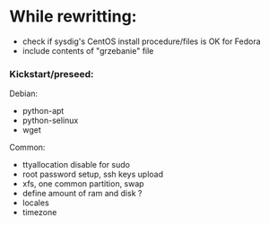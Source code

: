 # While rewritting:
- check if sysdig's CentOS install procedure/files is OK for Fedora
- include contents of "grzebanie" file

### Kickstart/preseed:
 Debian:
 - python-apt
 - python-selinux
 - wget

 Common:
 - ttyallocation disable for sudo
 - root password setup, ssh keys upload
 - xfs, one common partition, swap
 - define amount of ram and disk ?
 - locales
 - timezone
